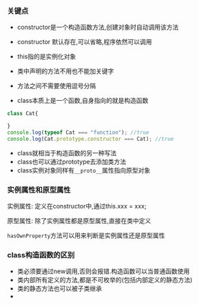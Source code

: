 ### 关键点

- constructor是一个构造函数方法,创建对象时自动调用该方法
- constructor 默认存在,可以省略,程序依然可以调用
- this指的是实例化对象
- 类中声明的方法不用也不能加关键字
- 方法之间不需要使用逗号分隔

- class本质上是一个函数,自身指向的就是构造函数

```js
class Cat{

}
console.log(typeof Cat === "function"); //true
console.log(Cat.prototype.constructor === Cat); //true
```

- class就相当于构造函数的另一种写法
- class也可以通过prototype去添加类方法
- class实例对象同样有`__proto__`属性指向原型对象

### 实例属性和原型属性

实例属性: 定义在constructor中,通过this.xxx = xxx;

原型属性: 除了实例属性都是原型属性,直接在类中定义

`hasOwnProperty`方法可以用来判断是实例属性还是原型属性

### class构造函数的区别

- 类必须要通过new调用,否则会报错.构造函数可以当普通函数使用
- 类内部所有定义的方法,都是不可枚举的(包括内部定义的静态方法)
- 类的静态方法也可以被子类继承
- 
